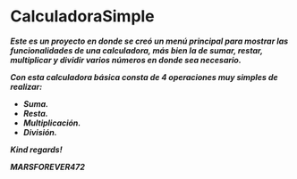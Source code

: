 # CalculadoraSimple

**_Este es un proyecto en donde se creó un menú principal para mostrar las funcionalidades de una calculadora, más bien la de sumar, restar, multiplicar y dividir varios números en donde sea necesario._**

**_Con esta calculadora básica consta de 4 operaciones muy simples de realizar:_**

- **_Suma._**
- **_Resta._**
- **_Multiplicación._**
- **_División._**

**_Kind regards!_**

***MARSFOREVER472***
